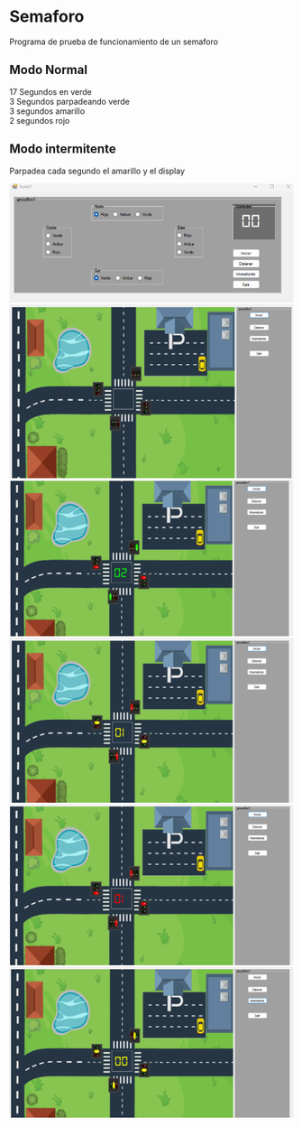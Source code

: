 # Semaforo
Programa de prueba de funcionamiento de un semaforo  

## Modo Normal
17 Segundos en verde  
3 Segundos parpadeando verde  
3 segundos amarillo  
2 segundos rojo  

## Modo intermitente
Parpadea cada segundo el amarillo y el display  

![Semaforo](Fotos\Semaforo1.png)  
![](.\Fotos\Foto1.png)
![](.\Fotos\Foto2.png)  
![](.\Fotos\Foto3.png)
![](.\Fotos\Foto4.png)
![](.\Fotos\Foto5.png)